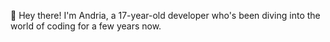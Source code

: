 🎱 Hey there! I'm Andria, a 17-year-old developer who's been diving into the world of coding for a few years now. 
